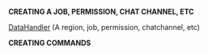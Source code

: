 **CREATING A JOB, PERMISSION, CHAT CHANNEL, ETC**

[DataHandler](docs/DATAHANDLER.md) (A region, job, permission, chatchannel, etc)

**CREATING COMMANDS**
